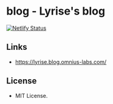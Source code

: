 # blog - Lyrise's blog 

[![Netlify Status](https://api.netlify.com/api/v1/badges/f665dad1-765f-4ad8-a407-4b7862444340/deploy-status)](https://app.netlify.com/sites/lyrise-blog-omnius-labs/deploys)

## Links

+ <https://lyrise.blog.omnius-labs.com/>

## License

+ MIT License.
